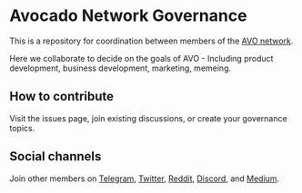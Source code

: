 # Avocado Network Governance

This is a repository for coordination between members of the [AVO network](https://avo.network).

Here we collaborate to decide on the goals of AVO - Including product development, business development, marketing, memeing.

## How to contribute

Visit the issues page, join existing discussions, or create your governance topics.

## Social channels

Join other members on [Telegram](https://t.me/AVOcadoToken), [Twitter](https://twitter.com/AvocadoNetwork), [Reddit](https://www.reddit.com/r/AvocadoToken/), [Discord](https://discordapp.com/invite/TkDhpVc), and [Medium](https://medium.com/@AvocadoNetwork).
